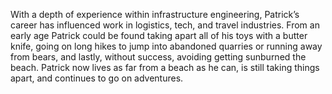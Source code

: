 With a depth of experience within infrastructure engineering, Patrick’s career has influenced work in logistics, tech, and travel industries. From an early age Patrick could be found taking apart all of his toys with a butter knife, going on long hikes to jump into abandoned quarries or running away from bears, and lastly, without success, avoiding getting sunburned the beach. Patrick now lives as far from a beach as he can, is still taking things apart, and continues to go on adventures.